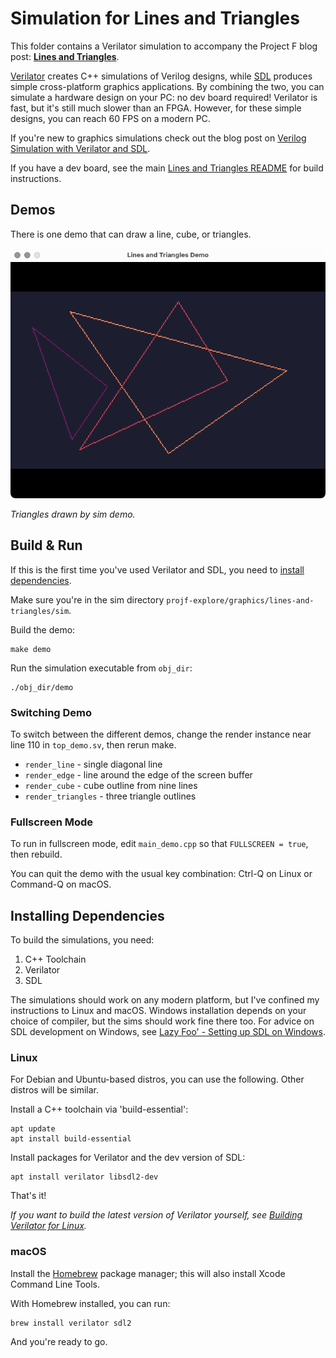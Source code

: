# Simulation for Lines and Triangles

This folder contains a Verilator simulation to accompany the Project F blog post: **[Lines and Triangles](https://projectf.io/posts/lines-and-triangles/)**.

[Verilator](https://www.veripool.org/verilator/) creates C++ simulations of Verilog designs, while [SDL](https://www.libsdl.org) produces simple cross-platform graphics applications. By combining the two, you can simulate a hardware design on your PC: no dev board required! Verilator is fast, but it's still much slower than an FPGA. However, for these simple designs, you can reach 60 FPS on a modern PC.

If you're new to graphics simulations check out the blog post on [Verilog Simulation with Verilator and SDL](https://projectf.io/posts/verilog-sim-verilator-sdl/).

If you have a dev board, see the main [Lines and Triangles README](../README.md) for build instructions.

## Demos

There is one demo that can draw a line, cube, or triangles.

![](../../../doc/img/lines-and-triangles-sim.png?raw=true "")

_Triangles drawn by sim demo._

## Build & Run

If this is the first time you've used Verilator and SDL, you need to [install dependencies](#installing-dependencies).

Make sure you're in the sim directory `projf-explore/graphics/lines-and-triangles/sim`.

Build the demo:

```shell
make demo
```

Run the simulation executable from `obj_dir`:

```shell
./obj_dir/demo
```

### Switching Demo

To switch between the different demos, change the render instance near line 110 in `top_demo.sv`, then rerun make.

* `render_line` - single diagonal line
* `render_edge` - line around the edge of the screen buffer
* `render_cube` - cube outline from nine lines
* `render_triangles` - three triangle outlines

### Fullscreen Mode

To run in fullscreen mode, edit `main_demo.cpp` so that `FULLSCREEN = true`, then rebuild.

You can quit the demo with the usual key combination: Ctrl-Q on Linux or Command-Q on macOS.

## Installing Dependencies

To build the simulations, you need:

1. C++ Toolchain
2. Verilator
3. SDL

The simulations should work on any modern platform, but I've confined my instructions to Linux and macOS. Windows installation depends on your choice of compiler, but the sims should work fine there too. For advice on SDL development on Windows, see [Lazy Foo' - Setting up SDL on Windows](https://lazyfoo.net/tutorials/SDL/01_hello_SDL/windows/index.php).

### Linux

For Debian and Ubuntu-based distros, you can use the following. Other distros will be similar.

Install a C++ toolchain via 'build-essential':

```shell
apt update
apt install build-essential
```

Install packages for Verilator and the dev version of SDL:

```shell
apt install verilator libsdl2-dev
```

That's it!

_If you want to build the latest version of Verilator yourself, see [Building Verilator for Linux](https://projectf.io/posts/building-ice40-fpga-toolchain/#verilator)._

### macOS

Install the [Homebrew](https://brew.sh/) package manager; this will also install Xcode Command Line Tools.

With Homebrew installed, you can run:

```shell
brew install verilator sdl2
```

And you're ready to go.
